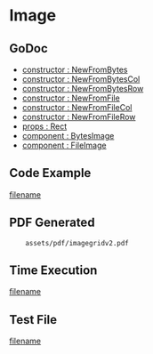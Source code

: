 # Image

## GoDoc
* [constructor : NewFromBytes](https://pkg.go.dev/github.com/huabtc/maroto/v2/pkg/components/image#NewFromBytes)
* [constructor : NewFromBytesCol](https://pkg.go.dev/github.com/huabtc/maroto/v2/pkg/components/image#NewFromBytesCol)
* [constructor : NewFromBytesRow](https://pkg.go.dev/github.com/huabtc/maroto/v2/pkg/components/image#NewFromBytesRow)
* [constructor : NewFromFile](https://pkg.go.dev/github.com/huabtc/maroto/v2/pkg/components/image#NewFromFile)
* [constructor : NewFromFileCol](https://pkg.go.dev/github.com/huabtc/maroto/v2/pkg/components/image#NewFromFileCol)
* [constructor : NewFromFileRow](https://pkg.go.dev/github.com/huabtc/maroto/v2/pkg/components/image#NewFromFileRow)
* [props : Rect](https://pkg.go.dev/github.com/huabtc/maroto/v2/pkg/props#Rect)
* [component : BytesImage](https://pkg.go.dev/github.com/huabtc/maroto/v2/pkg/components/image#BytesImage)
* [component : FileImage](https://pkg.go.dev/github.com/huabtc/maroto/v2/pkg/components/image#FileImage)

## Code Example
[filename](../../assets/examples/imagegrid/v2/main.go ':include :type=code')

## PDF Generated
```pdf
	assets/pdf/imagegridv2.pdf
```

## Time Execution
[filename](../../assets/text/imagegridv2.txt  ':include :type=code')

## Test File
[filename](https://raw.githubusercontent.com/johnfercher/maroto/master/test/maroto/examples/imagegrid.json  ':include :type=code')